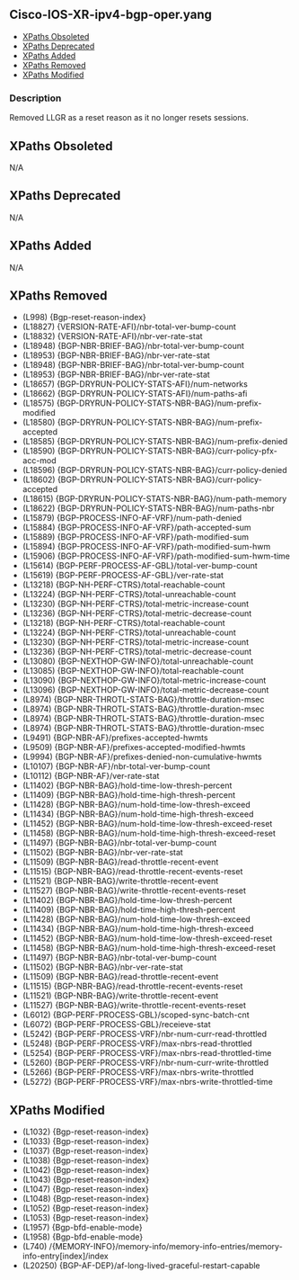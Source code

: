 ## Cisco-IOS-XR-ipv4-bgp-oper.yang

- [XPaths Obsoleted](#xpaths-obsoleted)
- [XPaths Deprecated](#xpaths-deprecated)
- [XPaths Added](#xpaths-added)
- [XPaths Removed](#xpaths-removed)
- [XPaths Modified](#xpaths-modified)

### Description

Removed LLGR as a reset reason as it no longer resets sessions.

## XPaths Obsoleted

N/A

## XPaths Deprecated

N/A

## XPaths Added

N/A

## XPaths Removed

- (L998)	{Bgp-reset-reason-index}
- (L18827)	{VERSION-RATE-AFI}/nbr-total-ver-bump-count
- (L18832)	{VERSION-RATE-AFI}/nbr-ver-rate-stat
- (L18948)	{BGP-NBR-BRIEF-BAG}/nbr-total-ver-bump-count
- (L18953)	{BGP-NBR-BRIEF-BAG}/nbr-ver-rate-stat
- (L18948)	{BGP-NBR-BRIEF-BAG}/nbr-total-ver-bump-count
- (L18953)	{BGP-NBR-BRIEF-BAG}/nbr-ver-rate-stat
- (L18657)	{BGP-DRYRUN-POLICY-STATS-AFI}/num-networks
- (L18662)	{BGP-DRYRUN-POLICY-STATS-AFI}/num-paths-afi
- (L18575)	{BGP-DRYRUN-POLICY-STATS-NBR-BAG}/num-prefix-modified
- (L18580)	{BGP-DRYRUN-POLICY-STATS-NBR-BAG}/num-prefix-accepted
- (L18585)	{BGP-DRYRUN-POLICY-STATS-NBR-BAG}/num-prefix-denied
- (L18590)	{BGP-DRYRUN-POLICY-STATS-NBR-BAG}/curr-policy-pfx-acc-mod
- (L18596)	{BGP-DRYRUN-POLICY-STATS-NBR-BAG}/curr-policy-denied
- (L18602)	{BGP-DRYRUN-POLICY-STATS-NBR-BAG}/curr-policy-accepted
- (L18615)	{BGP-DRYRUN-POLICY-STATS-NBR-BAG}/num-path-memory
- (L18622)	{BGP-DRYRUN-POLICY-STATS-NBR-BAG}/num-paths-nbr
- (L15879)	{BGP-PROCESS-INFO-AF-VRF}/num-path-denied
- (L15884)	{BGP-PROCESS-INFO-AF-VRF}/path-accepted-sum
- (L15889)	{BGP-PROCESS-INFO-AF-VRF}/path-modified-sum
- (L15894)	{BGP-PROCESS-INFO-AF-VRF}/path-modified-sum-hwm
- (L15906)	{BGP-PROCESS-INFO-AF-VRF}/path-modified-sum-hwm-time
- (L15614)	{BGP-PERF-PROCESS-AF-GBL}/total-ver-bump-count
- (L15619)	{BGP-PERF-PROCESS-AF-GBL}/ver-rate-stat
- (L13218)	{BGP-NH-PERF-CTRS}/total-reachable-count
- (L13224)	{BGP-NH-PERF-CTRS}/total-unreachable-count
- (L13230)	{BGP-NH-PERF-CTRS}/total-metric-increase-count
- (L13236)	{BGP-NH-PERF-CTRS}/total-metric-decrease-count
- (L13218)	{BGP-NH-PERF-CTRS}/total-reachable-count
- (L13224)	{BGP-NH-PERF-CTRS}/total-unreachable-count
- (L13230)	{BGP-NH-PERF-CTRS}/total-metric-increase-count
- (L13236)	{BGP-NH-PERF-CTRS}/total-metric-decrease-count
- (L13080)	{BGP-NEXTHOP-GW-INFO}/total-unreachable-count
- (L13085)	{BGP-NEXTHOP-GW-INFO}/total-reachable-count
- (L13090)	{BGP-NEXTHOP-GW-INFO}/total-metric-increase-count
- (L13096)	{BGP-NEXTHOP-GW-INFO}/total-metric-decrease-count
- (L8974)	{BGP-NBR-THROTL-STATS-BAG}/throttle-duration-msec
- (L8974)	{BGP-NBR-THROTL-STATS-BAG}/throttle-duration-msec
- (L8974)	{BGP-NBR-THROTL-STATS-BAG}/throttle-duration-msec
- (L8974)	{BGP-NBR-THROTL-STATS-BAG}/throttle-duration-msec
- (L9491)	{BGP-NBR-AF}/prefixes-accepted-hwmts
- (L9509)	{BGP-NBR-AF}/prefixes-accepted-modified-hwmts
- (L9994)	{BGP-NBR-AF}/prefixes-denied-non-cumulative-hwmts
- (L10107)	{BGP-NBR-AF}/nbr-total-ver-bump-count
- (L10112)	{BGP-NBR-AF}/ver-rate-stat
- (L11402)	{BGP-NBR-BAG}/hold-time-low-thresh-percent
- (L11409)	{BGP-NBR-BAG}/hold-time-high-thresh-percent
- (L11428)	{BGP-NBR-BAG}/num-hold-time-low-thresh-exceed
- (L11434)	{BGP-NBR-BAG}/num-hold-time-high-thresh-exceed
- (L11452)	{BGP-NBR-BAG}/num-hold-time-low-thresh-exceed-reset
- (L11458)	{BGP-NBR-BAG}/num-hold-time-high-thresh-exceed-reset
- (L11497)	{BGP-NBR-BAG}/nbr-total-ver-bump-count
- (L11502)	{BGP-NBR-BAG}/nbr-ver-rate-stat
- (L11509)	{BGP-NBR-BAG}/read-throttle-recent-event
- (L11515)	{BGP-NBR-BAG}/read-throttle-recent-events-reset
- (L11521)	{BGP-NBR-BAG}/write-throttle-recent-event
- (L11527)	{BGP-NBR-BAG}/write-throttle-recent-events-reset
- (L11402)	{BGP-NBR-BAG}/hold-time-low-thresh-percent
- (L11409)	{BGP-NBR-BAG}/hold-time-high-thresh-percent
- (L11428)	{BGP-NBR-BAG}/num-hold-time-low-thresh-exceed
- (L11434)	{BGP-NBR-BAG}/num-hold-time-high-thresh-exceed
- (L11452)	{BGP-NBR-BAG}/num-hold-time-low-thresh-exceed-reset
- (L11458)	{BGP-NBR-BAG}/num-hold-time-high-thresh-exceed-reset
- (L11497)	{BGP-NBR-BAG}/nbr-total-ver-bump-count
- (L11502)	{BGP-NBR-BAG}/nbr-ver-rate-stat
- (L11509)	{BGP-NBR-BAG}/read-throttle-recent-event
- (L11515)	{BGP-NBR-BAG}/read-throttle-recent-events-reset
- (L11521)	{BGP-NBR-BAG}/write-throttle-recent-event
- (L11527)	{BGP-NBR-BAG}/write-throttle-recent-events-reset
- (L6012)	{BGP-PERF-PROCESS-GBL}/scoped-sync-batch-cnt
- (L6072)	{BGP-PERF-PROCESS-GBL}/receieve-stat
- (L5242)	{BGP-PERF-PROCESS-VRF}/nbr-num-curr-read-throttled
- (L5248)	{BGP-PERF-PROCESS-VRF}/max-nbrs-read-throttled
- (L5254)	{BGP-PERF-PROCESS-VRF}/max-nbrs-read-throttled-time
- (L5260)	{BGP-PERF-PROCESS-VRF}/nbr-num-curr-write-throttled
- (L5266)	{BGP-PERF-PROCESS-VRF}/max-nbrs-write-throttled
- (L5272)	{BGP-PERF-PROCESS-VRF}/max-nbrs-write-throttled-time

## XPaths Modified

- (L1032)	{Bgp-reset-reason-index}
- (L1033)	{Bgp-reset-reason-index}
- (L1037)	{Bgp-reset-reason-index}
- (L1038)	{Bgp-reset-reason-index}
- (L1042)	{Bgp-reset-reason-index}
- (L1043)	{Bgp-reset-reason-index}
- (L1047)	{Bgp-reset-reason-index}
- (L1048)	{Bgp-reset-reason-index}
- (L1052)	{Bgp-reset-reason-index}
- (L1053)	{Bgp-reset-reason-index}
- (L1957)	{Bgp-bfd-enable-mode}
- (L1958)	{Bgp-bfd-enable-mode}
- (L740)	/{MEMORY-INFO}/memory-info/memory-info-entries/memory-info-entry[index]/index
- (L20250)	{BGP-AF-DEP}/af-long-lived-graceful-restart-capable

